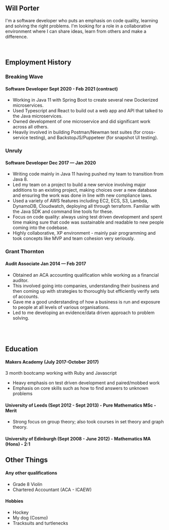 ## Will Porter

I'm a software developer who puts an emphasis on code quality, learning and solving the right problems. I'm looking for a role in a collaborative environment where I can share ideas, learn from others and make a difference.

<br>

## Employment History

### Breaking Wave
#### Software Developer Sept 2020 - Feb 2021 (contract)

- Working in Java 11 with Spring Boot to create several new Dockerized microservices.
- Used Typescript and React to build out a web app and API that talked to the Java microservices.
- Owned development of one microservice and did significant work across all others.
- Heavily involved in building Postman/Newman test suites (for cross-service testing), and BackstopJS/Puppeteer (for snapshot UI testing).


### Unruly
#### Software Developer Dec 2017 — Jan 2020

- Writing code mainly in Java 11 having pushed my team to transition from Java 8.
- Led my team on a project to build a new service involving major additions to an existing project, making choices over a new database and ensuring the work was done in line with new compliance laws.
- Used a variety of AWS features including EC2, ECS, S3, Lambda, DynamoDB, Cloudwatch, deploying all through terraform. Familiar with the Java SDK and command line tools for these.  
- Focus on code quality: always using test driven development and spent time making sure that code was sustainable and readable to new people coming into the codebase.
- Highly collaborative, XP environment - mainly pair programming and took concepts like MVP and team cohesion very seriously.

### Grant Thornton
#### Audit Associate Jan 2014 — Feb 2017

- Obtained an ACA accounting qualification while working as a financial auditor.
- This involved going into companies, understanding their business and then coming up with strategies to thoroughly but efficiently verify sets of accounts.
- Gave me a good understanding of how a business is run and exposure to people at all levels of various organisations.
- Led to me developing an evidence/data driven approach to problem solving.

<br>
<br>

## Education

#### Makers Academy (July 2017-October 2017)
3 month bootcamp working with Ruby and Javascript

- Heavy emphasis on test driven development and paired/mobbed work
- Emphasis on core skills such as how to find answers to unknown problems 

#### University of Leeds (Sept 2012 - Sept 2013) - Pure Mathematics MSc - Merit
- Strong focus on group theory; also took courses in set theory and graph theory.

#### University of Edinburgh (Sept 2008 - June 2012) - Mathematics MA (Hons) - 2:1

## Other Things
#### Any other qualifications

- Grade 8 Violin
- Chartered Accountant (ACA - ICAEW)


#### Hobbies
- Hockey
- My dog (Cosmo)
- Tracksuits and turtlenecks
